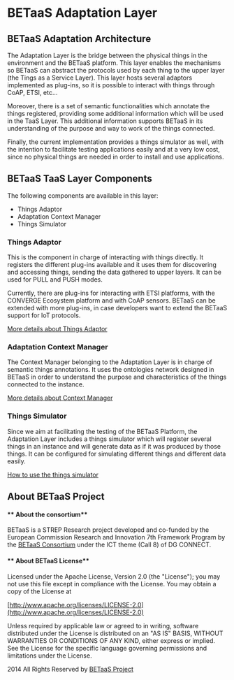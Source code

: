 **BETaaS Adaptation Layer**
===========================================

## BETaaS Adaptation Architecture

The Adaptation Layer is the bridge between the physical things in the environment and the BETaaS platform. This layer enables the mechanisms so BETaaS can abstract the protocols used by each thing to the upper layer (the Tings as a Service Layer). This layer hosts several adaptors implemented as plug-ins, so it is possible to interact with things through CoAP, ETSI, etc...

Moreover, there is a set of semantic functionalities which annotate the things registered, providing some additional information which will be used in the TaaS Layer. This additional information supports BETaaS in its understanding of the purpose and way to work of the things connected.

Finally, the current implementation provides a things simulator as well, with the intention to facilitate testing applications easily and at a very low cost, since no physical things are needed in order to install and use applications.

## BETaaS TaaS Layer Components

The following components are available in this layer:

* Things Adaptor 
* Adaptation Context Manager 
* Things Simulator 

### Things Adaptor

This is the component in charge of interacting with things directly. It registers the different plug-ins available and it uses them for discovering and accessing things, sending the data gathered to upper layers. It can be used for PULL and PUSH modes.

Currently, there are plug-ins for interacting with ETSI platforms, with the CONVERGE Ecosystem platform and with CoAP sensors. BETaaS can be extended with more plug-ins, in case developers want to extend the BETaaS support for IoT protocols. 

[More details about Things Adaptor](/betaas-docs/github/betaas-adaptation-things-adaptor.md)

### Adaptation Context Manager

The Context Manager belonging to the Adaptation Layer is in charge of semantic things annotations. It uses the ontologies network designed in BETaaS in order to understand the purpose and characteristics of the things connected to the instance.

[More details about Context Manager](/betaas-docs/github/betaas-adaptation-cm-component.md)

### Things Simulator

Since we aim at facilitating the testing of the BETaaS Platform, the Adaptation Layer includes a things simulator which will register several things in an instance and will generate data as if it was produced by those things. It can be configured for simulating different things and different data easily.

[How to use the things simulator](/betaas-docs/github/how_to_use_TA_simulator.md)

## About BETaaS Project

#### ** About the consortium**

BETaaS is a STREP Research project developed and co-funded by the European Commission Research and Innovation 7th Framework Program by the [BETaaS Consortium](http://www.betaas.eu/consortium.html#.VEeGuhZvAgk) under the ICT theme (Call 8) of DG CONNECT.

#### ** About BETaaS License**

Licensed under the Apache License, Version 2.0 (the "License"); you may not use this file except in compliance with the License. You may obtain a copy of the License at

[http://www.apache.org/licenses/LICENSE-2.0](http://www.apache.org/licenses/LICENSE-2.0)

Unless required by applicable law or agreed to in writing, software  distributed under the License is distributed on an "AS IS" BASIS,  WITHOUT WARRANTIES OR CONDITIONS OF ANY KIND, either express or implied.  See the License for the specific language governing permissions and  limitations under the License.


2014 All Rights Reserved by [BETaaS Project](www.BETaaS.eu)
